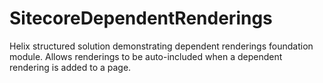 # SitecoreDependentRenderings
Helix structured solution demonstrating dependent renderings foundation module. Allows renderings to be auto-included when a dependent rendering is added to a page.
